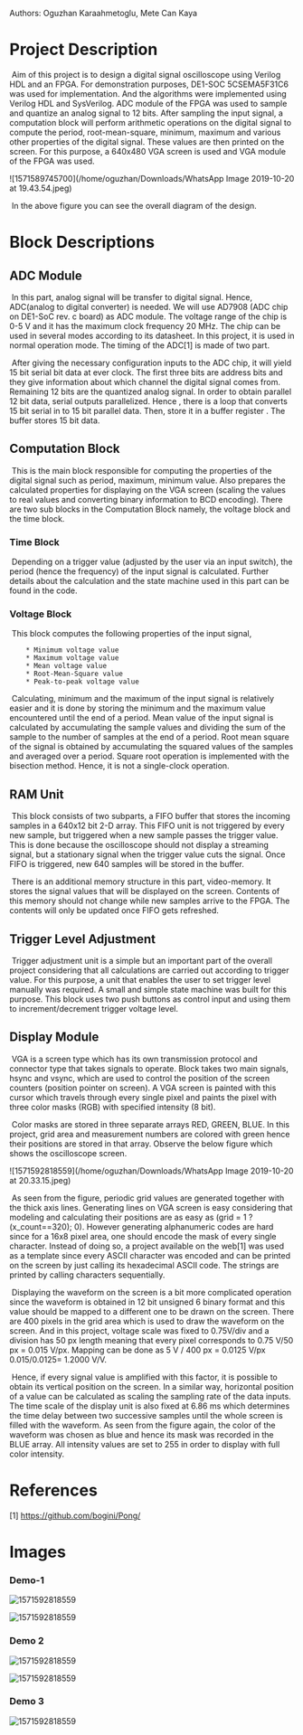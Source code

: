 Authors: Oguzhan Karaahmetoglu, Mete Can Kaya
# Project Description

​	Aim of this project is to design a digital signal oscilloscope using Verilog HDL and an FPGA. For demonstration purposes, DE1-SOC 5CSEMA5F31C6 was used for implementation. And the algorithms were implemented using Verilog HDL and SysVerilog. ADC module of the FPGA was used to sample and quantize an analog signal to 12 bits. After sampling the input signal, a computation block will perform arithmetic operations on the digital signal to compute the period, root-mean-square, minimum, maximum and various other properties of the digital signal. These values are then printed on the screen. For this purpose, a 640x480 VGA screen is used and VGA module of the FPGA was used. 

![1571589745700](/home/oguzhan/Downloads/WhatsApp Image 2019-10-20 at 19.43.54.jpeg)

​	In the above figure you can see the overall diagram of the design.



# Block Descriptions



## ADC Module

​	In this part, analog signal will be transfer to digital signal. Hence, ADC(analog to digital converter) is needed. We will use AD7908 (ADC chip on DE1-SoC rev. c board) as ADC module. The voltage range of the chip is 0-5 V and it has the maximum clock frequency 20 MHz. The chip can be used in several modes according to its datasheet. In this project, it is used in normal operation mode. The timing of the ADC[1] is made of two part.

​	After giving the necessary configuration inputs to the ADC chip, it will yield 15 bit serial bit data at ever clock. The first three bits are address bits and they give information about which channel the digital signal comes from. Remaining 12 bits are the quantized analog signal. In order to obtain parallel 12 bit data, serial outputs parallelized. Hence , there is a loop that converts 15 bit serial in to 15 bit parallel data. Then, store it in a buffer register . The buffer stores 15 bit data.



## Computation Block

​	This is the main block responsible for computing the properties of the digital signal such as period, maximum, minimum value. Also prepares the calculated properties for displaying on the VGA screen (scaling the values to real values and converting binary information to BCD encoding). There are two sub blocks in the Computation Block namely, the voltage block and the time block.

### Time Block

​	Depending on a trigger value (adjusted by the user via an input switch), the period (hence the frequency) of the input signal is calculated. Further details about the calculation and the state machine used in this part can be found in the code.



### Voltage Block

​	This block computes the following properties of the input signal,

		* Minimum voltage value
		* Maximum voltage value
		* Mean voltage value
		* Root-Mean-Square value
		* Peak-to-peak voltage value



​	Calculating, minimum and the maximum of the input signal is relatively easier and it is done by storing the minimum and the maximum value encountered until the end of a period. Mean value of the input signal is calculated by accumulating the sample values and dividing the sum of the sample to the number of samples at the end of a period. Root mean square of the signal is obtained by accumulating the squared values of the samples and averaged over a period. Square root operation is implemented with the bisection method. Hence, it is not a single-clock operation.



## RAM Unit

​	This block consists of two subparts, a FIFO buffer that stores the incoming samples in a 640x12 bit 2-D array. This FIFO unit is not triggered by every new sample, but triggered when a new sample passes the trigger value. This is done because the oscilloscope should not display a streaming signal, but a stationary signal when the trigger value cuts the signal. Once FIFO is triggered, new 640 samples will be stored in the buffer.

​	There is an additional memory structure in this part, video-memory. It stores the signal values that will be displayed on the screen. Contents of this memory should not change while new samples arrive to the FPGA. The contents will only be updated once FIFO gets refreshed.



## Trigger Level Adjustment

​	Trigger adjustment unit is a simple but an important part of the overall project considering that all calculations are carried out according to trigger value. For this purpose, a unit that enables the user to set trigger level manually was required. A small and simple state machine was built for this purpose. This block uses two push buttons as control input and using them to increment/decrement trigger voltage level.



## Display Module

​	VGA is a screen type which has its own transmission protocol and connector type that takes signals to operate. Block takes two main signals, hsync and vsync, which are used to control the position of the screen counters (position pointer on screen). A VGA screen is painted with this cursor which travels through every single pixel and paints the pixel with three color masks (RGB) with specified intensity (8 bit).



​	Color masks are stored in three separate arrays RED, GREEN, BLUE. In this project, grid area and measurement numbers are colored with green hence their positions are stored in that array. Observe the below figure which shows the oscilloscope screen.

![1571592818559](/home/oguzhan/Downloads/WhatsApp Image 2019-10-20 at 20.33.15.jpeg)

​	As seen from the figure, periodic grid values are generated together with the thick axis lines. Generating lines on VGA screen is easy considering that modeling and calculating their positions are as easy as (grid = 1 ? (x_count==320); 0). However generating alphanumeric codes are hard since for a 16x8 pixel area, one should encode the mask of every single character. Instead of doing so, a project available on the web[1]
was used as a template since every ASCII character was encoded and can be printed on the screen by just calling its hexadecimal ASCII code. The strings are printed by calling characters sequentially.



​	Displaying the waveform on the screen is a bit more complicated operation since the waveform is obtained in 12 bit unsigned 6 binary format and this value should be mapped to a different one to be drawn on the screen. There are 400 pixels in the grid area which is used to draw the waveform on the screen. And in this project, voltage scale was fixed to 0.75V/div and a division has 50 px length meaning that every pixel corresponds to 0.75 V/50 px = 0.015 V/px. Mapping can be done as 5 V / 400 px = 0.0125 V/px 0.015/0.0125= 1.2000 V/V.

​	Hence, if every signal value is amplified with this factor, it is possible to obtain its vertical position on the screen. In a similar way, horizontal position of a value can be calculated as scaling the sampling rate of the data inputs. The time scale of the display unit is also fixed at 6.86 ms which determines the time delay between two successive samples until the whole screen is filled with the waveform. As seen from the figure again, the color of the waveform was chosen as blue and hence its mask was recorded in the BLUE array. All intensity values are set to 255 in order to display with full color intensity.



# References

[1] https://github.com/bogini/Pong/



# Images

### Demo-1



![1571592818559](/home/oguzhan/Desktop/dso/screen_sample_input.jpeg)

![1571592818559](/home/oguzhan/Desktop/dso/screen_sample.jpeg)



### Demo 2

![1571592818559](/home/oguzhan/Desktop/dso/input_no_offset.jpeg)

![1571592818559](/home/oguzhan/Desktop/dso/screen_no_offset.jpeg)



### Demo 3

![1571592818559](/home/oguzhan/Desktop/dso/screen_offset.jpeg)
